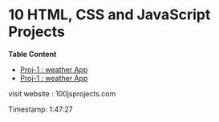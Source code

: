 # 10 HTML, CSS and JavaScript Projects

**Table Content**
- [Proj-1 : weather App](/project-1/ReadMe.md)
- [Proj-1 : weather App](../10-projects/project-1/ReadMe.md)









visit website : 100jsprojects.com

Timestamp: 1:47:27
